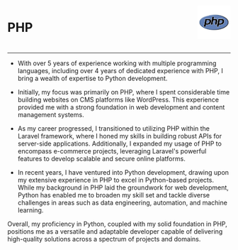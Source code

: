 <div style="display: flex; justify-content: space-between; align-items: center; align-content: flex-end">
<h1 style="text-align:left">
PHP
</h1>
<div style=" display: flex; flex-direction: column; justify-content: center; align-items: flex-end; align-content: center;">
    <p><img src="images/php.svg" width="75" alt="Logo" /></p>
</div>
</div>

---

- With over 5 years of experience working with multiple programming languages, including over 4 years of dedicated
  experience with PHP, I bring a wealth of expertise to Python development.

- Initially, my focus was primarily on PHP, where I spent considerable time building websites on CMS platforms like
  WordPress. This experience provided me with a strong foundation in web development and content management systems.

- As my career progressed, I transitioned to utilizing PHP within the Laravel framework, where I honed my skills in
  building robust APIs for server-side applications. Additionally, I expanded my usage of PHP to encompass e-commerce
  projects, leveraging Laravel's powerful features to develop scalable and secure online platforms.

- In recent years, I have ventured into Python development, drawing upon my extensive experience in PHP to excel in
  Python-based projects. While my background in PHP laid the groundwork for web development, Python has enabled me to
  broaden my skill set and tackle diverse challenges in areas such as data engineering, automation, and machine
  learning.

Overall, my proficiency in Python, coupled with my solid foundation in PHP, positions me as a versatile and adaptable
developer capable of delivering high-quality solutions across a spectrum of projects and domains.